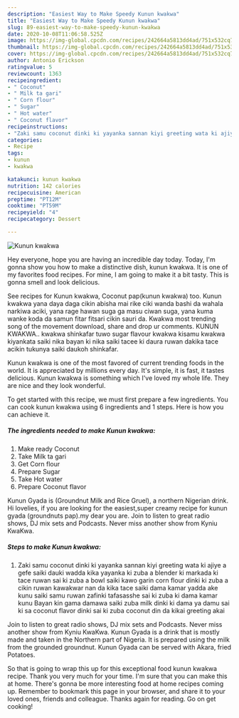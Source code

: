 ```yaml
---
description: "Easiest Way to Make Speedy Kunun kwakwa"
title: "Easiest Way to Make Speedy Kunun kwakwa"
slug: 89-easiest-way-to-make-speedy-kunun-kwakwa
date: 2020-10-08T11:06:58.525Z
image: https://img-global.cpcdn.com/recipes/242664a5813dd4ad/751x532cq70/kunun-kwakwa-recipe-main-photo.jpg
thumbnail: https://img-global.cpcdn.com/recipes/242664a5813dd4ad/751x532cq70/kunun-kwakwa-recipe-main-photo.jpg
cover: https://img-global.cpcdn.com/recipes/242664a5813dd4ad/751x532cq70/kunun-kwakwa-recipe-main-photo.jpg
author: Antonio Erickson
ratingvalue: 5
reviewcount: 1363
recipeingredient:
- " Coconut"
- " Milk ta gari"
- " Corn flour"
- " Sugar"
- " Hot water"
- " Coconut flavor"
recipeinstructions:
- "Zaki samu coconut dinki ki yayanka sannan kiyi greeting wata ki ajiye a gefe saiki dauki wadda kika yayanka ki zuba a blender ki markada ki tace ruwan sai ki zuba a bowl saiki kawo garin corn flour dinki ki zuba a cikin ruwan kawakwar nan da kika tace saiki dama kamar yadda ake kunu saiki samu ruwan zafinki tafasasshe sai ki zuba ki dama kamar kunu Bayan kin gama damawa saiki zuba milk dinki ki dama ya damu sai ki sa coconut flavor dinki sai ki zuba coconut din da kikai greeting akai"
categories:
- Recipe
tags:
- kunun
- kwakwa

katakunci: kunun kwakwa 
nutrition: 142 calories
recipecuisine: American
preptime: "PT12M"
cooktime: "PT59M"
recipeyield: "4"
recipecategory: Dessert

---
```



![Kunun kwakwa](https://img-global.cpcdn.com/recipes/242664a5813dd4ad/751x532cq70/kunun-kwakwa-recipe-main-photo.jpg)

Hey everyone, hope you are having an incredible day today. Today, I'm gonna show you how to make a distinctive dish, kunun kwakwa. It is one of my favorites food recipes. For mine, I am going to make it a bit tasty. This is gonna smell and look delicious.

See recipes for Kunun kwakwa, Coconut pap(kunun kwakwa) too. Kunun kwakwa yana daya daga cikin abisha mai rike ciki wanda bashi da wahala narkiwa aciki, yana rage hawan suga ga masu ciwan suga, yana kuma wanke koda da samun fitar fitsari cikin sauri da. Kwakwa most trending song of the movement download, share and drop ur comments. KUNUN KWAKWA.. kwakwa shinkafar tuwo sugar flavour kwakwa kisamu kwakwa kiyankata saiki nika bayan ki nika saiki tacee ki daura ruwan dakika tace acikin tukunya saiki daukoh shinkafar.

Kunun kwakwa is one of the most favored of current trending foods in the world. It is appreciated by millions every day. It's simple, it is fast, it tastes delicious. Kunun kwakwa is something which I've loved my whole life. They are nice and they look wonderful.


To get started with this recipe, we must first prepare a few ingredients. You can cook kunun kwakwa using 6 ingredients and 1 steps. Here is how you can achieve it.

<!--inarticleads1-->

##### The ingredients needed to make Kunun kwakwa:

1. Make ready  Coconut
1. Take  Milk ta gari
1. Get  Corn flour
1. Prepare  Sugar
1. Take  Hot water
1. Prepare  Coconut flavor


Kunun Gyada is (Groundnut Milk and Rice Gruel), a northern Nigerian drink. Hi lovelies, if you are looking for the easiest,super creamy recipe for kunun gyada (groundnuts pap).my dear you are. Join to listen to great radio shows, DJ mix sets and Podcasts. Never miss another show from Kyniu KwaKwa. 

<!--inarticleads2-->

##### Steps to make Kunun kwakwa:

1. Zaki samu coconut dinki ki yayanka sannan kiyi greeting wata ki ajiye a gefe saiki dauki wadda kika yayanka ki zuba a blender ki markada ki tace ruwan sai ki zuba a bowl saiki kawo garin corn flour dinki ki zuba a cikin ruwan kawakwar nan da kika tace saiki dama kamar yadda ake kunu saiki samu ruwan zafinki tafasasshe sai ki zuba ki dama kamar kunu Bayan kin gama damawa saiki zuba milk dinki ki dama ya damu sai ki sa coconut flavor dinki sai ki zuba coconut din da kikai greeting akai


Join to listen to great radio shows, DJ mix sets and Podcasts. Never miss another show from Kyniu KwaKwa. Kunun Gyada is a drink that is mostly made and taken in the Northern part of Nigeria. It is prepared using the milk from the grounded groundnut. Kunun Gyada can be served with Akara, fried Potatoes. 

So that is going to wrap this up for this exceptional food kunun kwakwa recipe. Thank you very much for your time. I'm sure that you can make this at home. There's gonna be more interesting food at home recipes coming up. Remember to bookmark this page in your browser, and share it to your loved ones, friends and colleague. Thanks again for reading. Go on get cooking!
